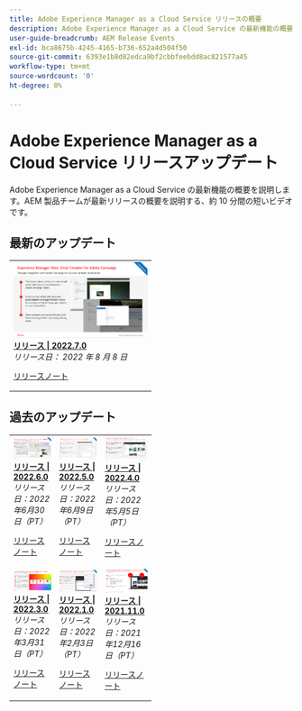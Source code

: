 ```yaml
---
title: Adobe Experience Manager as a Cloud Service リリースの概要
description: Adobe Experience Manager as a Cloud Service の最新機能の概要の説明
user-guide-breadcrumb: AEM Release Events
exl-id: bca8675b-4245-4165-b736-652a4d504f50
source-git-commit: 6393e1b8d82edca9bf2cbbfeebdd8ac821577a45
workflow-type: tm+mt
source-wordcount: '0'
ht-degree: 0%

---
```



# Adobe Experience Manager as a Cloud Service リリースアップデート

Adobe Experience Manager as a Cloud Service の最新機能の概要を説明します。AEM 製品チームが最新リリースの概要を説明する、約 10 分間の短いビデオです。

## 最新のアップデート

<table style="max-width: 50%;">
  <tr>
    <td>
      <a href="./2022/2022-7-0.md">
        <img alt="2022.7.0 リリース" src="./2022/assets/2022-7-0-thumb.png" />
      </a>
      <div>
        <a href="./2022/2022-7-0.md">
          <strong>リリース | 2022.7.0</strong>
          <br/>
        </a>
          <em>リリース日： 2022 年 8 月 8 日 </em>
      </div>
      <p>
        <a href="https://experienceleague.adobe.com/docs/experience-manager-cloud-service/content/release-notes/release-notes/release-notes-current.html?lang=ja">リリースノート</a>
      <p>
    </td>
  </tr>  
</table>

## 過去のアップデート

<table style="max-width: 50%;">
  <tr>
      <td>
      <a href="./2022/2022-6-0.md">
        <img alt="2022.6.0 リリース" src="./2022/assets/2022-6-0-thumb.png" />
      </a>
      <div>
        <a href="./2022/2022-6-0.md">
        <strong>リリース | 2022.6.0</strong>
        <br/>
      </a>
        <em>リリース日：2022年6月30日（PT）</em>
      </div>
      <p>
        <a href="https://experienceleague.adobe.com/docs/experience-manager-cloud-service/content/release-notes/release-notes/release-notes-current.html">リリースノート</a>
      <p>
    </td>
    <td>
      <a href="./2022/2022-5-0.md">
        <img alt="2022.5.0 リリース" src="./2022/assets/2022-5-0-thumb.png" />
      </a>
      <div>
        <a href="./2022/2022-5-0.md">
        <strong>リリース | 2022.5.0</strong>
        <br/>
      </a>
        <em>リリース日：2022年6月9日（PT）</em>
      </div>
      <p>
        <a href="https://experienceleague.adobe.com/docs/experience-manager-cloud-service/content/release-notes/release-notes/release-notes-current.html">リリースノート</a>
      <p>
    </td>  
    <td>
      <a href="./2022/2022-4-0.md">
        <img alt="2022.4.0 リリース" src="./2022/assets/2022-4-0.png" />
      </a>
      <div>
        <a href="./2022/2022-4-0.md">
        <strong>リリース | 2022.4.0</strong>
        <br/>
      </a>
        <em>リリース日：2022年5月5日（PT）</em>
      </div>
      <p>
        <a href="https://experienceleague.adobe.com/docs/experience-manager-cloud-service/content/release-notes/release-notes/release-notes-current.html">リリースノート</a>
      <p>
    </td>
  </tr>
  <tr>
    <td>
      <a href="./2022/2022-3-0.md">
        <img alt="2022.3.0 リリース" src="./2022/assets/2022-3-0.png" />
      </a>
      <div>
        <a href="./2022/2022-3-0.md">
          <strong>リリース | 2022.3.0</strong>
        <br/>
      </a>
        <em>リリース日：2022年3月31日（PT）</em>
      </div>
      <p>
        <a href="https://experienceleague.adobe.com/docs/experience-manager-cloud-service/content/release-notes/release-notes/release-notes-current.html">リリースノート</a>
      <p>
    </td>
    <td>
      <a href="./2022/2022-1-0.md">
        <img alt="2022-1-0 リリース" src="./2022/assets/2022-1-0.png" />
      </a>
      <div>
        <a href="./2022/2022-1-0.md">
          <strong>リリース | 2022.1.0</strong>
        <br/>
      </a>
        <em>リリース日：2022年2月3日（PT）</em>
      </div>
      <p>
        <a href="https://experienceleague.adobe.com/docs/experience-manager-cloud-service/content/release-notes/release-notes/2022/release-notes-2022-1-0.html?lang=ja">リリースノート</a>
      <p>
    </td>
    <td>
      <a href="./2021/2021-11-0.md">
        <img alt="2021.11.0 AEM CS リリース" src="./2021/assets/2021-11-0.png" />
      </a>
      <div>
      <a href="./2021/2021-11-0.md">
          <strong>リリース | 2021.11.0</strong>
        <br/>
      </a>
    <em>リリース日：2021年12月16日（PT）</em>
      </div>
      <p>
        <a href="https://experienceleague.adobe.com/docs/experience-manager-cloud-service/content/release-notes/release-notes/2021/release-notes-2021-11-0.html?lang=ja">リリースノート</a>
      <p>
    </td>
  </tr>
</table>
